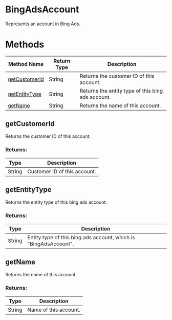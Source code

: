 # BingAdsAccount
Represents an account in Bing Ads.       

# Methods
|Method Name|Return Type|Description|
|-|-|-
[getCustomerId](#getcustomerid)|String|Returns the customer ID of this account.
[getEntityType](#getentitytype)|String|Returns the entity type of this bing ads account.
[getName](#getname)|String|Returns the name of this account.

## <a name="getcustomerid"></a>getCustomerId
Returns the customer ID of this account.

### Returns:
|Type|Description|
|-|-
String|Customer ID of this account.

## <a name="getentitytype"></a>getEntityType
Returns the entity type of this bing ads account.

### Returns:
|Type|Description|
|-|-
String|Entity type of this bing ads account, which is "BingAdsAccount".

## <a name="getname"></a>getName
Returns the name of this account.

### Returns:
|Type|Description|
|-|-
String|Name of this account.

